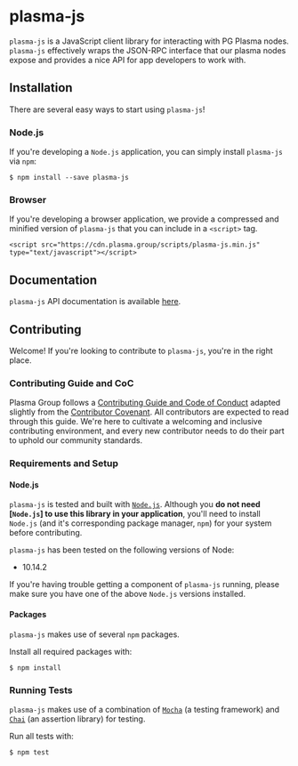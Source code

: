 # plasma-js
`plasma-js` is a JavaScript client library for interacting with PG Plasma nodes. `plasma-js` effectively wraps the JSON-RPC interface that our plasma nodes expose and provides a nice API for app developers to work with.

## Installation
There are several easy ways to start using `plasma-js`! 

### Node.js
If you're developing a `Node.js` application, you can simply install `plasma-js` via `npm`:

```
$ npm install --save plasma-js
```

### Browser
If you're developing a browser application, we provide a compressed and minified version of `plasma-js` that you can include in a `<script>` tag.

```
<script src="https://cdn.plasma.group/scripts/plasma-js.min.js" type="text/javascript"></script>
```

## Documentation
`plasma-js` API documentation is available [here](https://plasma-js.readthedocs.io/en/latest/).

## Contributing
Welcome! If you're looking to contribute to `plasma-js`, you're in the right place.

### Contributing Guide and CoC
Plasma Group follows a [Contributing Guide and Code of Conduct](https://github.com/plasma-group/plasma-js/blob/master/.github/CONTRIBUTING.md) adapted slightly from the [Contributor Covenant](https://www.contributor-covenant.org/version/1/4/code-of-conduct.html). All contributors are expected to read through this guide. We're here to cultivate a welcoming and inclusive contributing environment, and every new contributor needs to do their part to uphold our community standards.

### Requirements and Setup
#### Node.js
`plasma-js` is tested and built with [`Node.js`](https://nodejs.org/en/). Although you **do not need [`Node.js`] to use this library in your application**, you'll need to install `Node.js` (and it's corresponding package manager, `npm`) for your system before contributing.

`plasma-js` has been tested on the following versions of Node:

- 10.14.2

If you're having trouble getting a component of `plasma-js` running, please make sure you have one of the above `Node.js` versions installed.

#### Packages
`plasma-js` makes use of several `npm` packages.

Install all required packages with:

```
$ npm install
```

### Running Tests
`plasma-js` makes use of a combination of [`Mocha`](https://mochajs.org/) (a testing framework) and [`Chai`](https://www.chaijs.com/) (an assertion library) for testing.

Run all tests with:

```
$ npm test
```
